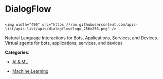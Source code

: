 # DialogFlow<p align="center">
    <img width="400" src="https://raw.githubusercontent.com/apis-list/apis-list/apis/dialogflow/logo_256x256.png" />
</p>

Natural Language Interactions for Bots, Applications, Services, and Devices.  Virtual agents for bots, applications, services, and devices

**Categories**:

- [AI & ML](https://github/apis-list/apis-list#ai-and-ml)

- [Machine Learning](https://github/apis-list/apis-list#machine-learning)





